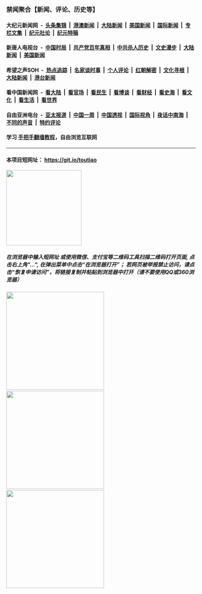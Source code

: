 ### 禁闻聚合【新闻、评论、历史等】

#### 大纪元新闻网 &nbsp;-&nbsp; [头条集锦](indexes/E头条集锦.md?t=02171256) &nbsp;|&nbsp; [港澳新闻](indexes/E港澳新闻.md?t=02171256)  &nbsp;|&nbsp; [大陆新闻](indexes/E大陆新闻.md?t=02171256) &nbsp;|&nbsp; [美国新闻](indexes/E美国新闻.md?t=02171256) &nbsp;|&nbsp; [国际新闻](indexes/E国际新闻.md?t=02171256) &nbsp;|&nbsp; [专栏文集](indexes/E专栏文集.md?t=02171256) &nbsp;|&nbsp; [纪元社论](indexes/E纪元社论.md?t=02171256) &nbsp;|&nbsp; [纪元特稿](indexes/E纪元特稿.md?t=02171256) 

#### 新唐人电视台 &nbsp;-&nbsp; [中国时局](indexes/N中国时局.md?t=02171256) &nbsp;|&nbsp; [共产党百年真相](indexes/N共产党百年真相.md?t=02171256) &nbsp;|&nbsp; [中共杀人历史](indexes/N中共杀人历史.md?t=02171256) &nbsp;|&nbsp; [文史漫步](indexes/N文史漫步.md?t=02171256) &nbsp;|&nbsp; [大陆新闻](indexes/N大陆新闻.md?t=02171256) &nbsp;|&nbsp; [美国新闻](indexes/N美国新闻.md?t=02171256)

#### 希望之声SOH &nbsp;-&nbsp; [热点追踪](indexes/H热点追踪.md?t=02171256) &nbsp;|&nbsp; [名家谈时事](indexes/H名家谈时事.md?t=02171256) &nbsp;|&nbsp; [个人评论](indexes/H个人评论.md?t=02171256)  &nbsp;|&nbsp; [红朝解密](indexes/H红朝解密.md?t=02171256) &nbsp;|&nbsp; [文化寻根](indexes/H文化寻根.md?t=02171256) &nbsp;|&nbsp; [大陆新闻](indexes/H大陆新闻.md?t=02171256) &nbsp;|&nbsp; [港台新闻](indexes/H港台新闻.md?t=02171256)

#### 看中国新闻网 &nbsp;-&nbsp; [看大陆](indexes/S看大陆.md?t=02171256) &nbsp;|&nbsp; [看官场](indexes/S看官场.md?t=02171256) &nbsp;|&nbsp; [看民生](indexes/S看民生.md?t=02171256)  &nbsp;|&nbsp; [看博谈](indexes/S看博谈.md?t=02171256) &nbsp;|&nbsp; [看财经](indexes/S看财经.md?t=02171256) &nbsp;|&nbsp; [看史海](indexes/S看史海.md?t=02171256) &nbsp;|&nbsp; [看文化](indexes/S看文化.md?t=02171256) &nbsp;|&nbsp; [看生活](indexes/S看生活.md?t=02171256) &nbsp;|&nbsp; [看世界](indexes/S看世界.md?t=02171256)

#### 自由亚洲电台 &nbsp;-&nbsp; [亚太报道](indexes/R亚太报道.md?t=02171256) &nbsp;|&nbsp; [中国一周](indexes/R中国一周.md?t=02171256) &nbsp;|&nbsp; [中国透视](indexes/R中国透视.md?t=02171256)  &nbsp;|&nbsp; [国际视角](indexes/R国际视角.md?t=02171256) &nbsp;|&nbsp; [夜话中南海](indexes/R夜话中南海.md?t=02171256) &nbsp;|&nbsp; [不同的声音](indexes/R不同的声音.md?t=02171256) &nbsp;|&nbsp; [特约评论](indexes/R特约评论.md?t=02171256)

#### 学习 [手把手翻墙教程](https://github.com/gfw-breaker/guides/wiki)，自由浏览互联网

----

#### 本项目短网址： https://git.io/toutiao
<img src="https://raw.githubusercontent.com/gfw-breaker/banned-news/master/scripts/img/qr.png" width="200px"/>  

##### 在浏览器中输入短网址 或使用微信、支付宝等二维码工具扫描二维码打开页面, 点击右上角"...", 在弹出菜单中点击“在浏览器打开”； 若网页被举报禁止访问，请点击“恢复申请访问”，将链接复制并粘贴到浏览器中打开（请不要使用QQ或360浏览器）

<img src="https://raw.githubusercontent.com/gfw-breaker/banned-news/master/scripts/img/1.png" width="260px"/> &nbsp; <img src="https://raw.githubusercontent.com/gfw-breaker/banned-news/master/scripts/img/2.png" width="260px"/> &nbsp; <img src="https://raw.githubusercontent.com/gfw-breaker/banned-news/master/scripts/img/3.png" width="260px"/>
